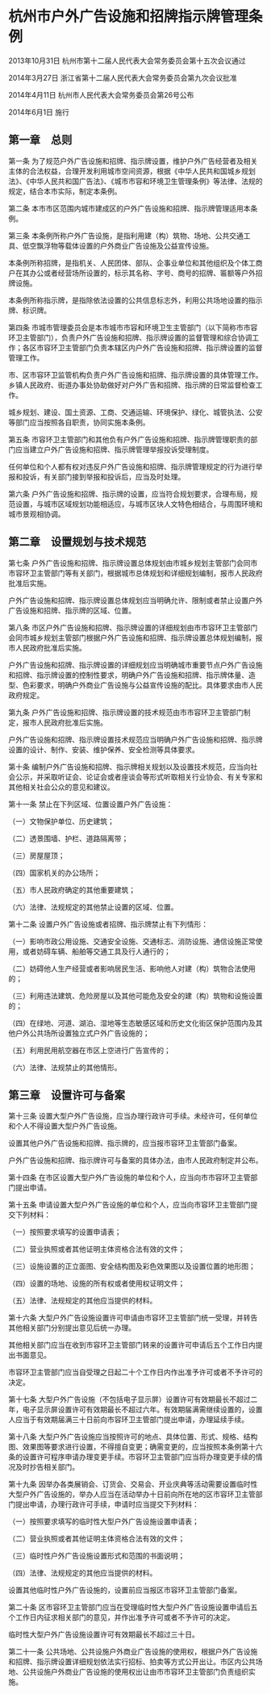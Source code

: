# 杭州市户外广告设施和招牌指示牌管理条例

2013年10月31日 杭州市第十二届人民代表大会常务委员会第十五次会议通过

2014年3月27日 浙江省第十二届人民代表大会常务委员会第九次会议批准

2014年4月11日 杭州市人民代表大会常务委员会第26号公布

2014年6月1日 施行

<!-- INFO END -->

## 第一章　总则

第一条 为了规范户外广告设施和招牌、指示牌设置，维护户外广告经营者及相关主体的合法权益，合理开发利用城市空间资源，根据《中华人民共和国城乡规划法》、《中华人民共和国广告法》、《城市市容和环境卫生管理条例》等法律、法规的规定，结合本市实际，制定本条例。

第二条 本市市区范围内城市建成区的户外广告设施和招牌、指示牌管理适用本条例。

第三条 本条例所称户外广告设施，是指利用建（构）筑物、场地、公共交通工具、低空飘浮物等载体设置的户外商业广告设施及公益宣传设施。

本条例所称招牌，是指机关、人民团体、部队、企事业单位和其他组织及个体工商户在其办公或者经营场所设置的，标示其名称、字号、商号的招牌、匾额等户外招牌设施。

本条例所称指示牌，是指除依法设置的公共信息标志外，利用公共场地设置的指示牌、标识牌。

第四条 市城市管理委员会是本市城市市容和环境卫生主管部门（以下简称市市容环卫主管部门），负责户外广告设施和招牌、指示牌设置的监督管理和综合协调工作；各区市容环卫主管部门负责本辖区内户外广告设施和招牌、指示牌设置的监督管理工作。

市、区市容环卫监管机构负责户外广告设施和招牌、指示牌设置的具体管理工作。乡镇人民政府、街道办事处协助做好对户外广告和招牌、指示牌的日常监督检查工作。

城乡规划、建设、国土资源、工商、交通运输、环境保护、绿化、城管执法、公安等部门应当按照各自职责，协同实施本条例。

第五条 市容环卫主管部门和其他负有户外广告设施和招牌、指示牌管理职责的部门应当建立户外广告设施和招牌、指示牌管理举报投诉受理制度。

任何单位和个人都有权对违反户外广告设施和招牌、指示牌管理规定的行为进行举报和投诉，有关部门接到举报和投诉后，应当及时处理。

第六条 户外广告设施和招牌、指示牌的设置，应当符合规划要求，合理布局，规范设置，与城市区域规划功能相适应，与城市区块人文特色相结合，与周围环境和城市景观相协调。

## 第二章　设置规划与技术规范

第七条 户外广告设施和招牌、指示牌设置总体规划由市城乡规划主管部门会同市市容环卫主管部门等有关部门，根据城市总体规划和详细规划编制，报市人民政府批准后实施。

户外广告设施和招牌、指示牌设置总体规划应当明确允许、限制或者禁止设置户外广告设施和招牌、指示牌的区域、位置。

第八条 市区户外广告设施和招牌、指示牌设置的详细规划由市市容环卫主管部门会同市城乡规划主管部门根据户外广告设施和招牌、指示牌设置总体规划编制，报市人民政府批准后实施。

户外广告设施和招牌、指示牌设置的详细规划应当明确城市重要节点户外广告设施和招牌、指示牌设置的控制性要求，明确户外广告设施和招牌、指示牌体量、造型、色彩要求，明确户外商业广告设施与公益宣传设施的配比。具体要求由市人民政府规定。

第九条 户外广告设施和招牌、指示牌设置的技术规范由市市容环卫主管部门制定，报市人民政府批准后实施。

户外广告设施和招牌、指示牌设置技术规范应当明确户外广告设施和招牌、指示牌设置的设计、制作、安装、维护保养、安全检测等具体要求。

第十条 编制户外广告设施和招牌、指示牌相关规划以及设置技术规范，应当向社会公示，并采取听证会、论证会或者座谈会等形式听取相关行业协会、有关专家和其他相关社会公众的意见和建议。

第十一条 禁止在下列区域、位置设置户外广告设施：

（一）文物保护单位、历史建筑；

（二）透景围墙、护栏、道路隔离带；

（三）房屋屋顶；

（四）国家机关的办公场所；

（五）市人民政府确定的其他重要建筑；

（六）法律、法规规定的其他禁止设置的区域、位置。

第十二条 设置户外广告设施或者招牌、指示牌禁止有下列情形：

（一）影响市政公用设施、交通安全设施、交通标志、消防设施、通信设施正常使用，或者妨碍车辆、船舶等交通工具及行人通行的；

（二）妨碍他人生产经营或者影响居民生活、影响他人对建（构）筑物合法使用的；

（三）利用违法建筑、危险房屋以及其他可能危及安全的建（构）筑物和设施设置的；

（四）在绿地、河道、湖泊、湿地等生态敏感区域和历史文化街区保护范围内及其他户外公共场所设置独立式户外广告设施的；

（五）利用民用航空器在市区上空进行广告宣传的；

（六）法律、法规禁止的其他情形。

## 第三章　设置许可与备案

第十三条 设置大型户外广告设施，应当办理行政许可手续。未经许可，任何单位和个人不得设置大型户外广告设施。

设置其他户外广告设施和招牌、指示牌的，应当报市容环卫主管部门备案。

户外广告设施和招牌、指示牌许可与备案的具体办法，由市人民政府制定并公布。

第十四条 在市区设置大型户外广告设施的单位和个人，应当向市市容环卫主管部门提出申请。

第十五条 申请设置大型户外广告设施的单位和个人，应当向市容环卫主管部门提交下列材料：

（一）按照要求填写的设置申请表；

（二）营业执照或者其他证明主体资格合法有效的文件；

（三）设施设置的正立面图、安全结构图及彩色效果图以及设置位置的地形图；

（四）设置的场地、设施的所有权或者使用权证明文件；

（五）法律、法规规定的其他应当提供的材料。

第十六条 大型户外广告设施设置许可申请由市容环卫主管部门统一受理，并转告其他相关部门分别提出意见后统一办理。

其他相关部门应当在收到市容环卫主管部门转来的设置许可申请后五个工作日内提出书面意见。

市容环卫主管部门应当自受理之日起二十个工作日内作出准予许可或者不予许可的决定。

第十七条 大型户外广告设施（不包括电子显示屏）设置许可有效期最长不超过二年，电子显示屏设置许可有效期最长不超过六年。有效期届满需继续设置的，设置人应当于有效期届满三十日前向市容环卫主管部门提出申请，办理延续手续。

第十八条 大型户外广告设施应当按照许可的地点、具体位置、形式、规格、结构图、效果图等要求进行设置，不得擅自变更；确需变更的，应当按照本条例第十六条的设置许可程序申请办理变更手续。市容环卫主管部门应当将办理变更手续的情况及时抄告相关部门。

第十九条 因举办各类展销会、订货会、交易会、开业庆典等活动需要设置临时性大型户外广告设施的，举办人应当在活动举办十日前向所在地的区市容环卫主管部门提出申请，办理行政许可手续，申请时应当提交下列材料：

（一）按照要求填写的临时性大型户外广告设施设置申请表；

（二）营业执照或者其他证明主体资格合法有效的文件；

（三）临时性户外广告设施设置形式和范围的书面说明；

（四）法律、法规规定的其他应当提供的材料。

设置其他临时性户外广告设施的，设置前应当报区市容环卫主管部门备案。

第二十条 区市容环卫主管部门应当在受理临时性大型户外广告设施设置申请后五个工作日内征求相关部门的意见，并作出准予许可或者不予许可的决定。

临时性大型户外广告设施设置许可有效期最长不超过三十日。

第二十一条 公共场地、公共设施户外商业广告设施的使用权，根据户外广告设施和招牌、指示牌设置详细规划依法实行招标、拍卖等方式公开出让。市区内公共场地、公共设施户外商业广告设施的使用权出让由市市容环卫主管部门负责组织实施。

